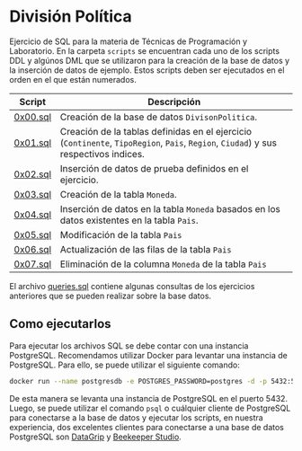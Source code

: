 # División Política

Ejercicio de SQL para la materia de Técnicas de Programación y Laboratorio. En la carpeta `scripts` se encuentran cada
uno de los scripts DDL y algúnos DML que se utilizaron para la creación de la base de datos y la inserción de datos de
ejemplo. Estos scripts deben ser ejecutados en el orden en el que están numerados.

| Script                         | Descripción                                                                                                                         |
|--------------------------------|-------------------------------------------------------------------------------------------------------------------------------------|
| [0x00.sql](scripts%2F0x00.sql) | Creación de la base de datos `DivisonPolitica`.                                                                                     |
| [0x01.sql](scripts%2F0x01.sql) | Creación de la tablas definidas en el ejercicio (`Continente`, `TipoRegion`, `Pais`, `Region`, `Ciudad`) y sus respectivos indices. |
| [0x02.sql](scripts%2F0x02.sql) | Inserción de datos de prueba definidos en el ejercicio.                                                                             |
| [0x03.sql](scripts%2F0x03.sql) | Creación de la tabla `Moneda`.                                                                                                      |
| [0x04.sql](scripts%2F0x04.sql) | Inserción de datos en la tabla `Moneda` basados en los datos existentes en la tabla `Pais`.                                         |
| [0x05.sql](scripts%2F0x05.sql) | Modificación de la tabla `Pais`                                                                                                     |
| [0x06.sql](scripts%2F0x06.sql) | Actualización de las filas de la tabla `Pais`                                                                                       |
| [0x07.sql](scripts%2F0x07.sql) | Eliminación de la columna `Moneda` de la tabla `Pais`                                                                               |

El archivo [queries.sql](queries.sql) contiene algunas consultas de los ejercicios anteriores que se pueden realizar
sobre la base
datos.

## Como ejecutarlos

Para ejecutar los archivos SQL se debe contar con una instancia PostgreSQL. Recomendamos utilizar Docker para levantar
una instancia de PostgreSQL. Para ello, se puede utilizar el siguiente comando:

```bash
docker run --name postgresdb -e POSTGRES_PASSWORD=postgres -d -p 5432:5432 postgres
```

De esta manera se levanta una instancia de PostgreSQL en el puerto 5432. Luego, se puede utilizar el comando `psql` o
cuálquier cliente de PostgreSQL para conectarse a la base de datos y ejecutar los scripts, en nuestra experiencia, dos
excelentes clientes para conectarse a una base de datos PostgreSQL son [DataGrip](https://www.jetbrains.com/datagrip) y
[Beekeeper Studio](https://www.beekeeperstudio.io/).

